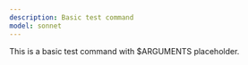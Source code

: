 ```yaml
---
description: Basic test command
model: sonnet
---
```


This is a basic test command with $ARGUMENTS placeholder.